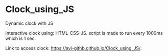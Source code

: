 # Clock_using_JS
Dynamic clock with JS

Interactive clock using: HTML-CSS-JS.
script is made to run every 1000ms which is 1 sec.


Link to access clock:  https://avi-githb.github.io/Clock_using_JS/.

